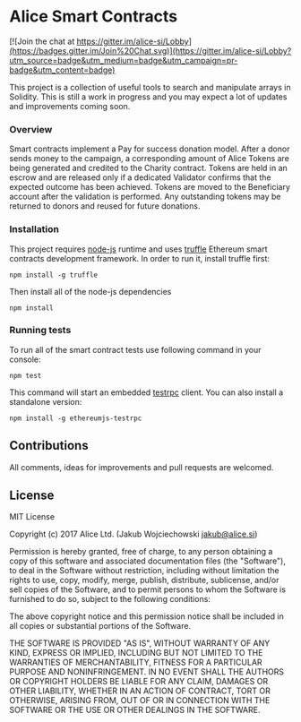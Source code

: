 # Alice Smart Contracts

[![Join the chat at https://gitter.im/alice-si/Lobby](https://badges.gitter.im/Join%20Chat.svg)](https://gitter.im/alice-si/Lobby?utm_source=badge&utm_medium=badge&utm_campaign=pr-badge&utm_content=badge)

This project is a collection of useful tools to search and manipulate arrays in Solidity.
This is still a work in progress and you may expect a lot of updates and improvements coming soon.

### Overview

Smart contracts implement a Pay for success donation model. After a donor sends money to the campaign, a corresponding amount of Alice Tokens are being generated and credited to the Charity contract. Tokens are held in an escrow and are released only if a dedicated Validator confirms that the expected outcome has been achieved. Tokens are moved to the Beneficiary account after the validation is performed. Any outstanding tokens may be returned to donors and reused for future donations.

### Installation
This project requires [node-js](https://github.com/nodejs/node) runtime and uses [truffle](https://github.com/trufflesuite/truffle) Ethereum smart contracts development framework. In order to run it, install truffle first:

    npm install -g truffle

Then install all of the node-js dependencies

    npm install

### Running tests

To run all of the smart contract tests use following command in your console:

    npm test

This command will start an embedded [testrpc](https://github.com/ethereumjs/testrpc) client. You can also install a standalone version:

    npm install -g ethereumjs-testrpc

## Contributions

All comments, ideas for improvements and pull requests are welcomed.

## License

MIT License

Copyright (c) 2017 Alice Ltd. (Jakub Wojciechowski jakub@alice.si)

Permission is hereby granted, free of charge, to any person obtaining a copy
of this software and associated documentation files (the "Software"), to deal
in the Software without restriction, including without limitation the rights
to use, copy, modify, merge, publish, distribute, sublicense, and/or sell
copies of the Software, and to permit persons to whom the Software is
furnished to do so, subject to the following conditions:

The above copyright notice and this permission notice shall be included in all
copies or substantial portions of the Software.

THE SOFTWARE IS PROVIDED "AS IS", WITHOUT WARRANTY OF ANY KIND, EXPRESS OR
IMPLIED, INCLUDING BUT NOT LIMITED TO THE WARRANTIES OF MERCHANTABILITY,
FITNESS FOR A PARTICULAR PURPOSE AND NONINFRINGEMENT. IN NO EVENT SHALL THE
AUTHORS OR COPYRIGHT HOLDERS BE LIABLE FOR ANY CLAIM, DAMAGES OR OTHER
LIABILITY, WHETHER IN AN ACTION OF CONTRACT, TORT OR OTHERWISE, ARISING FROM,
OUT OF OR IN CONNECTION WITH THE SOFTWARE OR THE USE OR OTHER DEALINGS IN THE
SOFTWARE.
